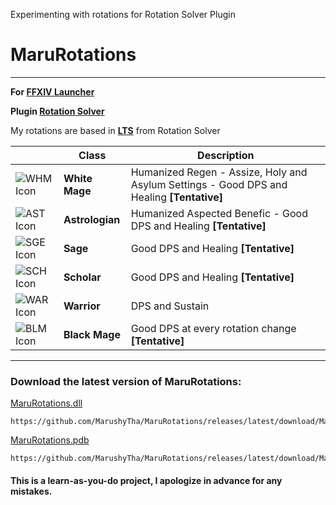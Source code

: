 Experimenting with rotations for Rotation Solver Plugin

# MaruRotations
***
**For [FFXIV Launcher](https://goatcorp.github.io/)**

**Plugin [Rotation Solver](https://github.com/Jaksuhn/RotationSolver)**

My rotations are based in **[LTS](https://github.com/LTS-FFXIV/LTSDefaults)** from Rotation Solver

|  | Class | Description |
| --- | --- | --- |
|![WHM Icon](https://lds-img.finalfantasyxiv.com/promo/h/G/Na619RGtVtbEvNn1vyFoSlvZ84.png)  |   **White Mage**  |Humanized Regen - Assize, Holy and Asylum Settings - Good DPS and Healing **[Tentative]** |
|![AST Icon](https://lds-img.finalfantasyxiv.com/promo/h/E/g7JY4S1D-9S26VarEuIkPGIrFM.png)  |   **Astrologian**  |Humanized Aspected Benefic - Good DPS and Healing **[Tentative]** |
|![SGE Icon](https://lds-img.finalfantasyxiv.com/promo/h/e/G0lQTD01LdCGk5pECSc7fbbmbM.png)  |   **Sage**  | Good DPS and Healing **[Tentative]** |
|![SCH Icon](https://lds-img.finalfantasyxiv.com/promo/h/s/2r8fm3U0Io7Pw1XT1tvnjPthp4.png)  |   **Scholar**  |Good DPS and Healing **[Tentative]** |
|![WAR Icon](https://lds-img.finalfantasyxiv.com/promo/h/0/U3f8Q98TbAeGvg_vXiHGOaa2d4.png)  |   **Warrior**  | DPS and Sustain |
|![BLM Icon](https://lds-img.finalfantasyxiv.com/promo/h/A/7JuT00VSwaFqTfcTYUCUnGPFQE.png)  |   **Black Mage**  | Good DPS at every rotation change **[Tentative]** |

***

### **Download the latest version of MaruRotations:**

[MaruRotations.dll](https://github.com/MarushyTha/MaruRotations/releases/latest/download/MaruRotations.dll)
```
https://github.com/MarushyTha/MaruRotations/releases/latest/download/MaruRotations.dll
```
[MaruRotations.pdb](https://github.com/MarushyTha/MaruRotations/releases/latest/download/MaruRotations.pdb)
```
https://github.com/MarushyTha/MaruRotations/releases/latest/download/MaruRotations.pdb
```
#### **This is a learn-as-you-do project, I apologize in advance for any mistakes.**
